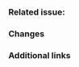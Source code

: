 <!--
Thank you for contributing to Azion Docs! Please fill out the information below.
Don't forget to add the Jira issue code to the title of this PR or the GitHub issue hash.
For example: 
- [EDU-3000] Modify origins page to include load balancer
- #34 Add new edge application CLI commands
-->

### Related issue: <!-- If there's an existing GitHub or Jira issue for your change, please add the link here. -->

### Changes

<!-- List and describe the major changes that this PR will implement.
For example:
- Added note about GraphQL debugging methods
- Removed section on account permissions
- Reworded Network Lists section
- Fixed broken links -->

### Additional links

<!-- You may add any links you believe relevant here, like message threads, external documentation, other issues, etc. -->
